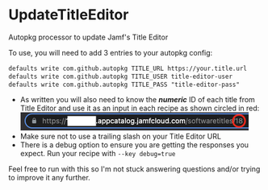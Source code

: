 # UpdateTitleEditor
Autopkg processor to update Jamf's Title Editor

To use, you will need to add 3 entries to your autopkg config:
```
defaults write com.github.autopkg TITLE_URL https://your.title.url 
defaults write com.github.autopkg TITLE_USER title-editor-user
defaults write com.github.autopkg TITLE_PASS "title-editor-pass"
```
- As written you will also need to know the ***numeric*** ID of each title from Title Editor and use it as an input in each recipe as shown circled in red:
![Image of the Title Editor URL](TitleEditorId.png)
- Make sure not to use a trailing slash on your Title Editor URL
- There is a debug option to ensure you are getting the responses you expect. Run your recipe with `--key debug=true`

Feel free to run with this so I'm not stuck answering questions and/or trying to improve it any further.
